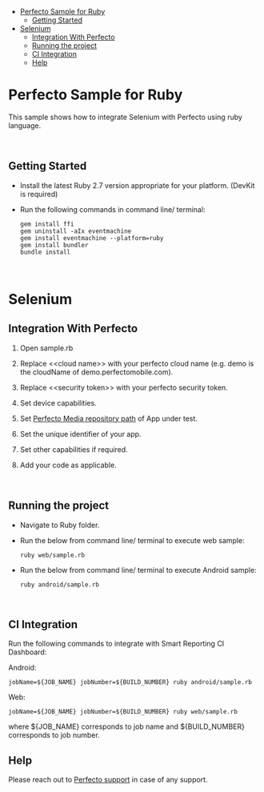- [Perfecto Sample for Ruby](#perfecto-sample-for-ruby)
  - [Getting Started](#getting-started)
- [Selenium](#selenium)
  - [Integration With Perfecto](#integration-with-perfecto)
  - [Running the project](#running-the-project)
  - [CI Integration](#ci-integration)
  - [Help](#help)

# Perfecto Sample for Ruby

This sample shows how to integrate Selenium with Perfecto using ruby language. 

</br>

## Getting Started

- Install the latest Ruby 2.7 version appropriate for your platform.  (DevKit is required)

- Run the following commands in command line/ terminal:

      gem install ffi
      gem uninstall -aIx eventmachine
      gem install eventmachine --platform=ruby
      gem install bundler
      bundle install

</br>

# Selenium

## Integration With Perfecto

1. Open sample.rb
   
2. Replace <\<cloud name>> with your perfecto cloud name (e.g. demo is the cloudName of demo.perfectomobile.com).

3. Replace <\<security token>> with your perfecto security token.

4. Set device capabilities.

5. Set [Perfecto Media repository path](https://developers.perfectomobile.com/display/TT/Upload+a+file+to+the+repository+via+API+using+Postman+or+cURL) of App under test.

6. Set the unique identifier of your app.

7. Set other capabilities if required.
   
8. Add your code as applicable.

 </br>


## Running the project

- Navigate to Ruby folder.

- Run the below from command line/ terminal to execute web sample:

  `ruby web/sample.rb`

- Run the below from command line/ terminal to execute Android sample:

  `ruby android/sample.rb`

</br>


## CI Integration

Run the following commands to integrate with Smart Reporting CI Dashboard:

Android:

    jobName=${JOB_NAME} jobNumber=${BUILD_NUMBER} ruby android/sample.rb

Web:

    jobName=${JOB_NAME} jobNumber=${BUILD_NUMBER} ruby web/sample.rb

where \${JOB_NAME} corresponds to job name and \${BUILD_NUMBER} corresponds to job number.

## Help

Please reach out to [Perfecto support](https://support.perfecto.io) in case of any support.